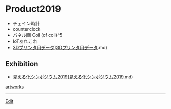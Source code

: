 # Product2019


* チェイン時計
* counterclock
* パネル画 Coil (of coil)^5
* IoTあれこれ
* [3Dプリンタ用データ](3Dプリンタ用データ.md)][3Dプリンタ用データ](3Dプリンタ用データ.md).md)

## Exhibition


* [見える化シンポジウム2019](見える化シンポジウム2019.md)][見える化シンポジウム2019](見える化シンポジウム2019.md).md)

[artworks](artworks.md)





----
[Edit](https://github.com/vitroid/vitroid.github.io/edit/master/MD/Product2019.md)

